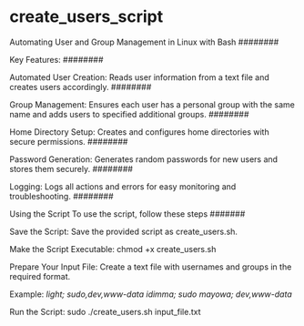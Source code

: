 # create_users_script
Automating User and Group Management in Linux with Bash
########

Key Features:
########

Automated User Creation: Reads user information from a text file and creates users accordingly.
########

Group Management: Ensures each user has a personal group with the same name and adds users to specified additional groups.
########

Home Directory Setup: Creates and configures home directories with secure permissions.
########

Password Generation: Generates random passwords for new users and stores them securely.
########

Logging: Logs all actions and errors for easy monitoring and troubleshooting.
########

Using the Script
To use the script, follow these steps
#######


Save the Script: Save the provided script as create_users.sh.


Make the Script Executable: chmod +x create_users.sh


Prepare Your Input File: Create a text file with usernames and groups in the required format.


Example:
_light; sudo,dev,www-data
idimma; sudo
mayowa; dev,www-data_


Run the Script: sudo ./create_users.sh input_file.txt
